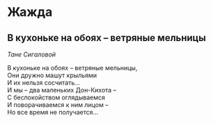 # Жажда

## В кухоньке на обоях – ветряные мельницы

*Тане Сигаловой*

В кухоньке на обоях – ветряные мельницы,  
Они дружно машут крыльями  
И их нельзя сосчитать…  
И мы – два маленьких Дон-Кихота –  
С беспокойством оглядываемся  
И поворачиваемся к ним лицом –  
Но все время не получается…  